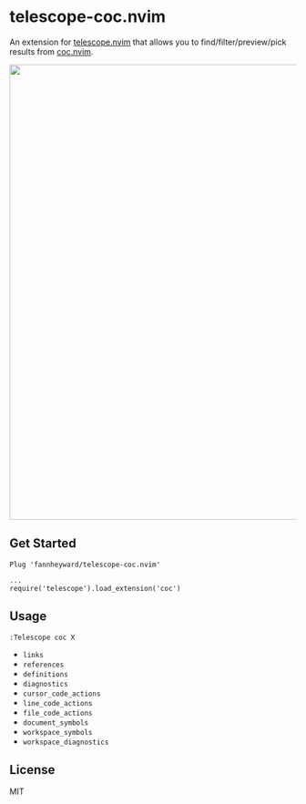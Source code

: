 # telescope-coc.nvim

An extension for [telescope.nvim](https://github.com/nvim-telescope/telescope.nvim)
that allows you to find/filter/preview/pick results from [coc.nvim](https://github.com/neoclide/coc.nvim).

<img width="800" alt="" src="https://user-images.githubusercontent.com/345274/114859433-527b8900-9e1d-11eb-8ffe-5ab275c4747d.png">

## Get Started

```viml
Plug 'fannheyward/telescope-coc.nvim'

...
require('telescope').load_extension('coc')
```

## Usage

`:Telescope coc X`

- `links`
- `references`
- `definitions`
- `diagnostics`
- `cursor_code_actions`
- `line_code_actions`
- `file_code_actions`
- `document_symbols`
- `workspace_symbols`
- `workspace_diagnostics`

## License

MIT
